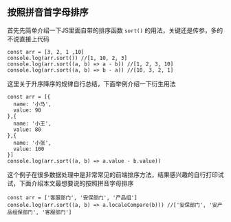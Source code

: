 ## 按照拼音首字母排序

首先先简单介绍一下JS里面自带的排序函数 `sort()` 的用法，关键还是传参，多的不说直接上代码

```JS
const arr = [3, 2, 1 ,10]  
console.log(arr.sort()) //[1, 10, 2, 3]
console.log(arr.sort((a, b) => a - b)) //[1, 2, 3, 10]
console.log(arr.sort((a, b) => b - a)) //[10, 3, 2, 1]
```

这里关于升序降序的规律自行总结，下面举例介绍一下衍生用法

```JS
const arr = [{
  name: '小马',
  value: 90
},{
  name: '小王',
  value: 80
},{
  name: '小张',
  value: 100
}] 
console.log(arr.sort((a, b) => a.value - b.value))
```

这个例子在很多数据处理中是非常常见的前端排序方法，结果感兴趣的自行打印试试，下面介绍本文最想要说的按照拼音字母排序

```JS
const arr = ['客服部门', '安保部门', '产品组'] 
console.log(arr.sort((a, b) => a.localeCompare(b))) //['安保部门', '安产品组保部门', '客服部门']
```